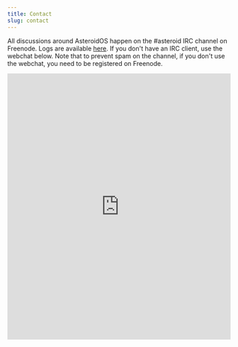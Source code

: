 ```yaml
---
title: Contact
slug: contact
---
```


<p>All discussions around AsteroidOS happen on the #asteroid IRC channel on Freenode. Logs are available <a href="https://log.asteroidos.org/">here</a>. If you don't have an IRC client, use the webchat below. Note that to prevent spam on the channel, if you don't use the webchat, you need to be registered on Freenode.</p>
<iframe style="border: 0; width: 100%; height: 600px;" src="https://kiwiirc.com/nextclient/irc.freenode.net/#asteroid"></iframe>
